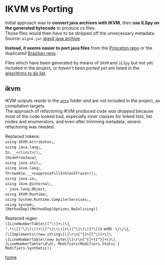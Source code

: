 # IKVM vs Porting

Initial approach was to **convert java archives with IKVM**, then **use ILSpy on the generated bytecode** to produce cs files. \
Those files would then have to be stripped off the unnecessary metadata.
Source: `algs4.jar` [algs4 java archive].

**Instead, it seems easier to port java files** from the [Princeton repo] or the duplicated [Brazilian repo].

Files which have been generated by means of `IKVM` and `ILSpy` but not yet included in the project, or _haven't been ported yet_ are listed in the [algorithms to do list](todo.md).

## ikvm

IKVM outputs reside in the [`ante`](./ante) folder and are not included in the project, as compilation targets. \
The approach of refactoring IKVM produced code _was dropped_ because most of the code looked bad, especially inner classes for linked lists, list nodes and enumerators, and even after trimming metadata, severe refactoring was needed.

Replaced tokens: \
`using IKVM.Attributes;`, \
`using java.lang;`, \
`In.__<clinit>();`, \
`[HideFromJava]`, \
`using java.util;`, \
`using ikvm.lang;`,  \
`Throwable.__<suppressFillInStackTrace>();`,  \
`using java.io;`,  \
`using ikvm.@internal;`, \
`: java.lang.Object`, \
`using IKVM.Runtime;`, \
`using System.Runtime.CompilerServices;`, \
`using System;`, \
`[MethodImpl(MethodImplOptions.NoInlining)]`

Replaced regex: \
`\[LineNumberTable\([^\)]+\)\]`, \
 `^.*(\[[^\]\(\)]+\([^\]\(\)]+\)[^\]\(\)]*\])$` with ` \/\/\1`, \
 `(\[Implements\(new string\[\]\r\n[^{]+{[^\]]+\])`,  \
 `\[LineNumberTable\(new byte\[\]\r\n[^{]+{[^}]+\}\)`, \
 `[LineNumberTable(\d\d), Modifiers(Modifiers.Static | Modifiers.Synthetic)]`


[home](../README.md#links)

[course website]: https://algs4.cs.princeton.edu/home/
[Princeton repo]: http://algs4.cs.princeton.edu
[Brazilian repo]: https://www.ime.usp.br/~pf/sedgewick-wayne/algs4/
[algs4 java archive]: https://algs4.cs.princeton.edu/code/algs4.jar